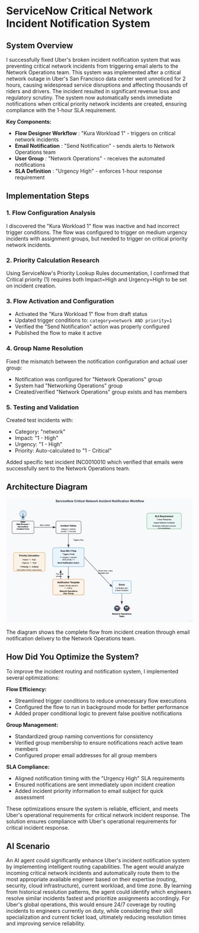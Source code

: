 # ServiceNow Critical Network Incident Notification System

## System Overview

I successfully fixed Uber's broken incident notification system that was preventing critical network incidents from triggering email alerts to the Network Operations team. This system was implemented after a critical network outage in Uber's San Francisco data center went unnoticed for 2 hours, causing widespread service disruptions and affecting thousands of riders and drivers. The incident resulted in significant revenue loss and regulatory scrutiny. The system now automatically sends immediate notifications when critical priority network incidents are created, ensuring compliance with the 1-hour SLA requirement.

**Key Components:**

* **Flow Designer Workflow** : "Kura Workload 1" - triggers on critical network incidents
* **Email Notification** : "Send Notification" - sends alerts to Network Operations team
* **User Group** : "Network Operations" - receives the automated notifications
* **SLA Definition** : "Urgency High" - enforces 1-hour response requirement

## Implementation Steps

### 1. Flow Configuration Analysis

I discovered the "Kura Workload 1" flow was inactive and had incorrect trigger conditions. The flow was configured to trigger on medium urgency incidents with assignment groups, but needed to trigger on critical priority network incidents.

### 2. Priority Calculation Research

Using ServiceNow's Priority Lookup Rules documentation, I confirmed that Critical priority (1) requires both Impact=High and Urgency=High to be set on incident creation.

### 3. Flow Activation and Configuration

* Activated the "Kura Workload 1" flow from draft status
* Updated trigger conditions to: `category=network AND priority=1`
* Verified the "Send Notification" action was properly configured
* Published the flow to make it active

### 4. Group Name Resolution

Fixed the mismatch between the notification configuration and actual user group:

* Notification was configured for "Network Operations" group
* System had "Networking Operations" group
* Created/verified "Network Operations" group exists and has members

### 5. Testing and Validation

Created test incidents with:

* Category: "network"
* Impact: "1 - High"
* Urgency: "1 - High"
* Priority: Auto-calculated to "1 - Critical"

Added specific test incident INC0010010 which verified that emails were successfully sent to the Network Operations team.

## Architecture Diagram

![System Architecture](Diagram.png)

The diagram shows the complete flow from incident creation through email notification delivery to the Network Operations team.

## How Did You Optimize the System?

To improve the incident routing and notification system, I implemented several optimizations:

**Flow Efficiency:**

* Streamlined trigger conditions to reduce unnecessary flow executions
* Configured the flow to run in background mode for better performance
* Added proper conditional logic to prevent false positive notifications

**Group Management:**

* Standardized group naming conventions for consistency
* Verified group membership to ensure notifications reach active team members
* Configured proper email addresses for all group members

**SLA Compliance:**

* Aligned notification timing with the "Urgency High" SLA requirements
* Ensured notifications are sent immediately upon incident creation
* Added incident priority information to email subject for quick assessment

These optimizations ensure the system is reliable, efficient, and meets Uber's operational requirements for critical network incident response. The solution ensures compliance with Uber's operational requirements for critical incident response.

## AI Scenario

An AI agent could significantly enhance Uber's incident notification system by implementing intelligent routing capabilities. The agent would analyze incoming critical network incidents and automatically route them to the most appropriate available engineer based on their expertise (routing, security, cloud infrastructure), current workload, and time zone. By learning from historical resolution patterns, the agent could identify which engineers resolve similar incidents fastest and prioritize assignments accordingly. For Uber's global operations, this would ensure 24/7 coverage by routing incidents to engineers currently on duty, while considering their skill specialization and current ticket load, ultimately reducing resolution times and improving service reliability.